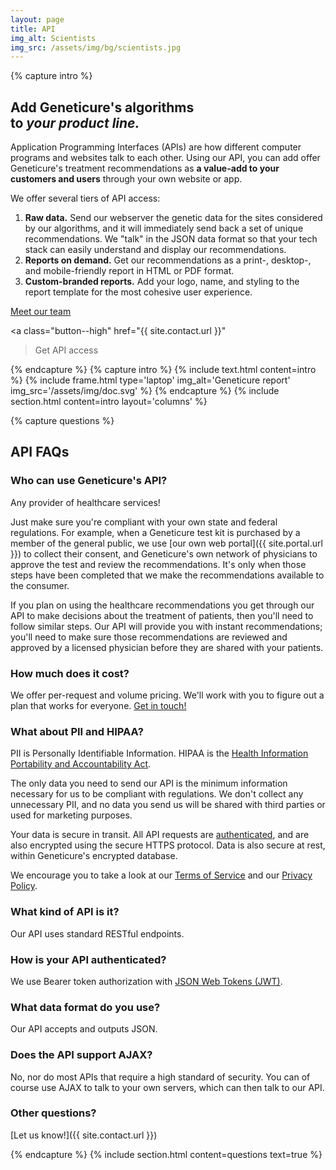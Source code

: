 ```yaml
---
layout: page
title: API
img_alt: Scientists
img_src: /assets/img/bg/scientists.jpg
---
```


{% capture intro %}
## Add Geneticure's algorithms<br>to _your product line._

Application Programming Interfaces (APIs) are how different computer programs and websites talk to each other. Using our API, you can add offer Geneticure's treatment recommendations as **a value-add to your customers and users** through your own website or app.

We offer several tiers of API access:

1. **Raw data.** Send our webserver the genetic data for the sites considered by our algorithms, and it will immediately send back a set of unique recommendations. We "talk" in the JSON data format so that your tech stack can easily understand and display our recommendations.
1. **Reports on demand.** Get our recommendations as a print-, desktop-, and mobile-friendly report in HTML or PDF format.
1. **Custom-branded reports.** Add your logo, name, and styling to the report template for the most cohesive user experience.

<p class="buttonset">
  <a
    class="button--high"
    href="/team" 
  >Meet our team</a>

  <a
    class="button--high"
    href="{{ site.contact.url }}"
  >Get API access</a>
</p>

{% endcapture %}
{% capture intro %}
  {% include text.html content=intro %}
  {% include frame.html type='laptop' img_alt='Geneticure report' img_src='/assets/img/doc.svg' %}
{% endcapture %}
{% include section.html content=intro layout='columns' %}

{% capture questions %}
## API FAQs

### Who can use Geneticure's API?

Any provider of healthcare services!

Just make sure you're compliant with your own state and federal regulations. For example, when a Geneticure test kit is purchased by a member of the general public, we use [our own web portal]({{ site.portal.url }}) to collect their consent, and Geneticure's own network of physicians to approve the test and review the recommendations. It's only when those steps have been completed that we make the recommendations available to the consumer.

If you plan on using the healthcare recommendations you get through our API to make decisions about the treatment of patients, then you'll need to follow similar steps. Our API will provide you with instant recommendations; you'll need to make sure those recommendations are reviewed and approved by a licensed physician before they are shared with your patients.

### How much does it cost?

We offer per-request and volume pricing. We'll work with you to figure out a plan that works for everyone. <A href="{{ site.contact.url }}">Get in touch!</a>

### What about PII and HIPAA?

PII is Personally Identifiable Information. HIPAA is the [Health Information Portability and Accountability Act](https://www.hhs.gov/hipaa).

The only data you need to send our API is the minimum information necessary for us to be compliant with regulations. We don't collect any unnecessary PII, and no data you send us will be shared with third parties or used for marketing purposes.

Your data is secure in transit. All API requests are [authenticated](#how-is-your-api-authenticated), and are also encrypted using the secure HTTPS protocol. Data is also secure at rest, within Geneticure's encrypted database.

We encourage you to take a look at our [Terms of Service](/terms) and our [Privacy Policy](/privacy).

### What kind of API is it?

Our API uses standard RESTful endpoints.

### How is your API authenticated?

We use Bearer token authorization with [JSON Web Tokens (JWT)](https://jwt.io/).

### What data format do you use?

Our API accepts and outputs JSON.

### Does the API support AJAX?

No, nor do most APIs that require a high standard of security. You can of course use AJAX to talk to your own servers, which can then talk to our API.

### Other questions?

[Let us know!]({{ site.contact.url }})

{% endcapture %}
{% include section.html content=questions text=true %}

